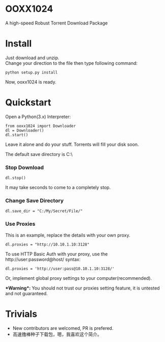 # OOXX1024
A high-speed Robust Torrent Download Package

# Install
Just download and unzip. <br>Change your direction to the file then type following command:

	python setup.py install

Now, ooxx1024 is ready.

# Quickstart

Open a Python(3.x) Interpreter:

	from ooxx1024 import Downloader
	dl = Downloader()
	dl.start()
Leave it alone and do your stuff. Torrents will fill your disk soon.

The default save directory is C:\

### Stop Download

	dl.stop()
It may take seconds to come to a completely stop.

### Change Save Directory
	
	dl.save_dir = "C:/My/Secret/File/"

### Use Proxies

This is an example, replace the details with your own proxy. 

	dl.proxies = "http://10.10.1.10:3128"
To use HTTP Basic Auth with your proxy, use the http://user:password@host/ syntax:

	dl.proxies = 'http://user:pass@10.10.1.10:3128/'

Or, implement global proxy settings to your computer(recommended).

__\*Warning\*:__ 
You should not trust our proxies setting feature, it is untested and not guaranteed.

# Trivials
+ New contributors are welcomed, PR is prefered.
+ 高速撸棒种子下载包，嗯，我喜欢这个简介。